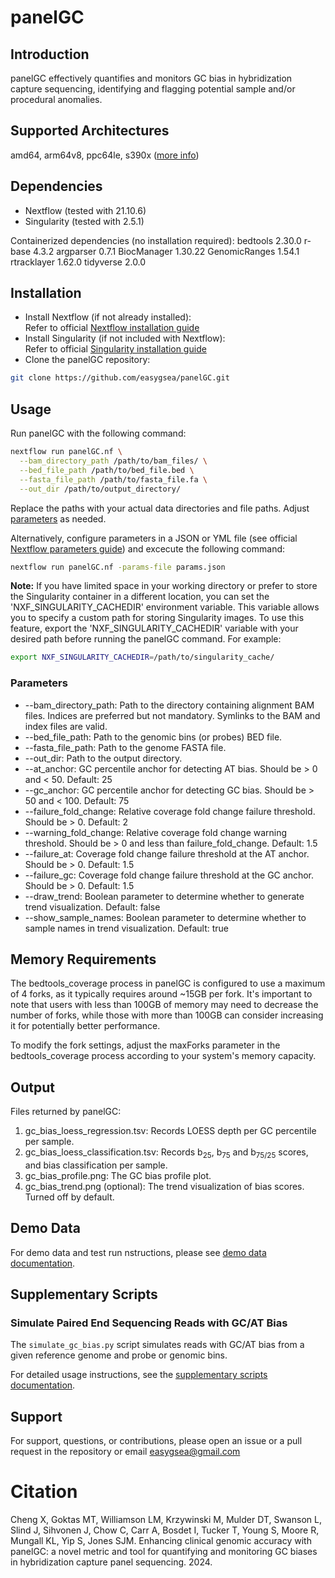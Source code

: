 # panelGC

## Introduction
panelGC effectively quantifies and monitors GC bias in hybridization capture sequencing, identifying and flagging potential sample and/or procedural anomalies.

## Supported Architectures
amd64, arm64v8, ppc64le, s390x ([more info](https://github.com/docker-library/official-images#architectures-other-than-amd64))

## Dependencies
- Nextflow (tested with 21.10.6)
- Singularity (tested with 2.5.1)

Containerized dependencies (no installation required):
bedtools 2.30.0
r-base 4.3.2 argparser 0.7.1 BiocManager 1.30.22 GenomicRanges 1.54.1 rtracklayer 1.62.0 tidyverse 2.0.0

## Installation
- Install Nextflow (if not already installed): \
Refer to official [Nextflow installation guide](https://www.nextflow.io/docs/latest/install.html)
- Install Singularity (if not included with Nextflow): \
Refer to official [Singularity installation guide](https://docs.sylabs.io/guides/latest/user-guide/quick_start.html)
- Clone the panelGC repository:
```bash
git clone https://github.com/easygsea/panelGC.git
```

## Usage
Run panelGC with the following command:
```bash
nextflow run panelGC.nf \
  --bam_directory_path /path/to/bam_files/ \
  --bed_file_path /path/to/bed_file.bed \
  --fasta_file_path /path/to/fasta_file.fa \
  --out_dir /path/to/output_directory/
```
Replace the paths with your actual data directories and file paths. Adjust [parameters](https://github.com/easygsea/panelGC/tree/main?tab=readme-ov-file#parameters) as needed.

Alternatively, configure parameters in a JSON or YML file (see official [Nextflow parameters guide](https://training.nextflow.io/basic_training/config/#parameters)) and excecute the following command:
```bash
nextflow run panelGC.nf -params-file params.json
```

**Note:** If you have limited space in your working directory or prefer to store the Singularity container in a different location, you can set the 'NXF_SINGULARITY_CACHEDIR' environment variable. This variable allows you to specify a custom path for storing Singularity images. To use this feature, export the 'NXF_SINGULARITY_CACHEDIR' variable with your desired path before running the panelGC command. For example:

```bash
export NXF_SINGULARITY_CACHEDIR=/path/to/singularity_cache/
```

### Parameters
- --bam_directory_path: Path to the directory containing alignment BAM files. Indices are preferred but not mandatory. Symlinks to the BAM and index files are valid.
- --bed_file_path: Path to the genomic bins (or probes) BED file.
- --fasta_file_path: Path to the genome FASTA file.
- --out_dir: Path to the output directory.
- --at_anchor: GC percentile anchor for detecting AT bias. Should be > 0 and < 50. Default: 25
- --gc_anchor: GC percentile anchor for detecting GC bias. Should be > 50 and < 100. Default: 75
- --failure_fold_change: Relative coverage fold change failure threshold. Should be > 0. Default: 2
- --warning_fold_change: Relative coverage fold change warning threshold. Should be > 0 and less than failure_fold_change. Default: 1.5
- --failure_at: Coverage fold change failure threshold at the AT anchor. Should be > 0. Default: 1.5
- --failure_gc: Coverage fold change failure threshold at the GC anchor. Should be > 0. Default: 1.5
- --draw_trend: Boolean parameter to determine whether to generate trend visualization. Default: false
- --show_sample_names: Boolean parameter to determine whether to sample names in trend visualization. Default: true

## Memory Requirements
The bedtools_coverage process in panelGC is configured to use a maximum of 4 forks, as it typically requires around ~15GB per fork. It's important to note that users with less than 100GB of memory may need to decrease the number of forks, while those with more than 100GB can consider increasing it for potentially better performance.

To modify the fork settings, adjust the maxForks parameter in the bedtools_coverage process according to your system's memory capacity.

## Output
Files returned by panelGC:
1. gc_bias_loess_regression.tsv:
Records LOESS depth per GC percentile per sample.
2. gc_bias_loess_classification.tsv:
Records b<sub>25</sub>, b<sub>75</sub> and b<sub>75/25</sub> scores, and bias classification per sample.
3. gc_bias_profile.png:
The GC bias profile plot.
4. gc_bias_trend.png (optional):
The trend visualization of bias scores. Turned off by default.

## Demo Data

For demo data and test run nstructions, please see [demo data documentation](demo_data/).

## Supplementary Scripts

### Simulate Paired End Sequencing Reads with GC/AT Bias

The `simulate_gc_bias.py` script simulates reads with GC/AT bias from a given reference genome and probe or genomic bins. 

For detailed usage instructions, see the [supplementary scripts documentation](supplementary_scripts/).

## Support
For support, questions, or contributions, please open an issue or a pull request in the repository or email easygsea@gmail.com

# Citation
Cheng X, Goktas MT, Williamson LM, Krzywinski M, Mulder DT, Swanson L, Slind J, Sihvonen J, Chow C, Carr A, Bosdet I, Tucker T, Young S, Moore R, Mungall KL, Yip S, Jones SJM. Enhancing clinical genomic accuracy with panelGC: a novel metric and tool for quantifying and monitoring GC biases in hybridization capture panel sequencing. 2024.
